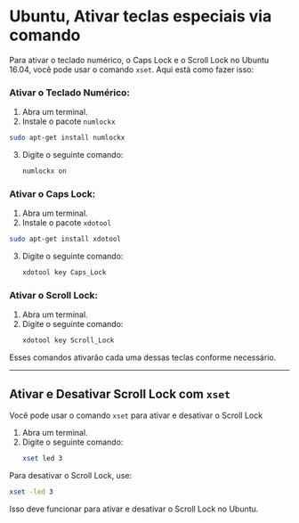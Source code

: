 # Ubuntu, Ativar teclas especiais via comando

Para ativar o teclado numérico, o Caps Lock e o Scroll Lock no Ubuntu 16.04, você pode usar o comando `xset`. Aqui está como fazer isso:

### Ativar o Teclado Numérico:
1. Abra um terminal.
2. Instale o pacote `numlockx`
```bash
sudo apt-get install numlockx
```
3. Digite o seguinte comando:
   ```bash
   numlockx on
   ```

### Ativar o Caps Lock:
1. Abra um terminal.
2. Instale o pacote `xdotool`
```bash
sudo apt-get install xdotool
```
3. Digite o seguinte comando:
   ```bash
   xdotool key Caps_Lock
   ```

### Ativar o Scroll Lock:
1. Abra um terminal.
2. Digite o seguinte comando:
   ```bash
   xdotool key Scroll_Lock
   ```

Esses comandos ativarão cada uma dessas teclas conforme necessário. 
___
## Ativar e Desativar Scroll Lock com `xset`

Você pode usar o comando `xset` para ativar e desativar o Scroll Lock

1. Abra um terminal.
2. Digite o seguinte comando:
   ```bash
   xset led 3
   ```

Para desativar o Scroll Lock, use:
```bash
xset -led 3
```

Isso deve funcionar para ativar e desativar o Scroll Lock no Ubuntu.
